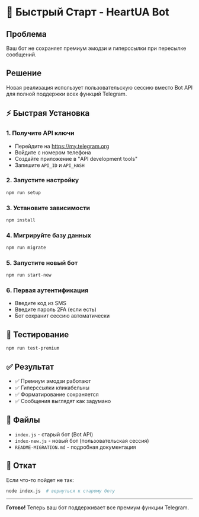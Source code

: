 # 🚀 Быстрый Старт - HeartUA Bot

## Проблема
Ваш бот не сохраняет премиум эмодзи и гиперссылки при пересылке сообщений.

## Решение
Новая реализация использует пользовательскую сессию вместо Bot API для полной поддержки всех функций Telegram.

## ⚡ Быстрая Установка

### 1. Получите API ключи
- Перейдите на https://my.telegram.org
- Войдите с номером телефона
- Создайте приложение в "API development tools"
- Запишите `API_ID` и `API_HASH`

### 2. Запустите настройку
```bash
npm run setup
```

### 3. Установите зависимости
```bash
npm install
```

### 4. Мигрируйте базу данных
```bash
npm run migrate
```

### 5. Запустите новый бот
```bash
npm run start-new
```

### 6. Первая аутентификация
- Введите код из SMS
- Введите пароль 2FA (если есть)
- Бот сохранит сессию автоматически

## 🧪 Тестирование
```bash
npm run test-premium
```

## ✅ Результат
- ✅ Премиум эмодзи работают
- ✅ Гиперссылки кликабельны
- ✅ Форматирование сохраняется
- ✅ Сообщения выглядят как задумано

## 📁 Файлы
- `index.js` - старый бот (Bot API)
- `index-new.js` - новый бот (пользовательская сессия)
- `README-MIGRATION.md` - подробная документация

## 🔄 Откат
Если что-то пойдет не так:
```bash
node index.js  # вернуться к старому боту
```

---
**Готово!** Теперь ваш бот поддерживает все премиум функции Telegram.
